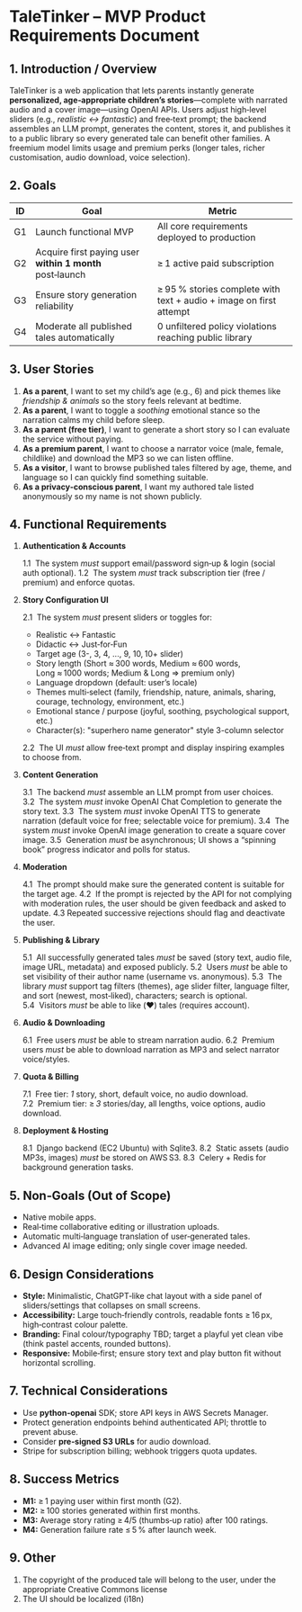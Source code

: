 # TaleTinker – MVP Product Requirements Document

## 1. Introduction / Overview

TaleTinker is a web application that lets parents instantly generate **personalized, age‑appropriate children’s stories**—complete with narrated audio and a cover image—using OpenAI APIs. Users adjust high‑level sliders (e.g., *realistic ↔ fantastic*) and free‑text prompt; the backend assembles an LLM prompt, generates the content, stores it, and publishes it to a public library so every generated tale can benefit other families. A freemium model limits usage and premium perks (longer tales, richer customisation, audio download, voice selection).

## 2. Goals

| ID | Goal                                                     | Metric                                                             |
| -- | -------------------------------------------------------- | ------------------------------------------------------------------ |
| G1 | Launch functional MVP                                    | All core requirements deployed to production                       |
| G2 | Acquire first paying user **within 1 month** post‑launch | ≥ 1 active paid subscription                                       |
| G3 | Ensure story generation reliability                      | ≥ 95 % stories complete with text + audio + image on first attempt |
| G4 | Moderate all published tales automatically               | 0 unfiltered policy violations reaching public library             |

## 3. User Stories

1. **As a parent**, I want to set my child’s age (e.g., 6) and pick themes like *friendship & animals* so the story feels relevant at bedtime.
2. **As a parent**, I want to toggle a *soothing* emotional stance so the narration calms my child before sleep.
3. **As a parent (free tier)**, I want to generate a short story so I can evaluate the service without paying.
4. **As a premium parent**, I want to choose a narrator voice (male, female, childlike) and download the MP3 so we can listen offline.
5. **As a visitor**, I want to browse published tales filtered by age, theme, and language so I can quickly find something suitable.
6. **As a privacy‑conscious parent**, I want my authored tale listed anonymously so my name is not shown publicly.

## 4. Functional Requirements

1. **Authentication & Accounts**

   1.1  The system *must* support email/password sign‑up & login (social auth optional).
   1.2  The system *must* track subscription tier (free / premium) and enforce quotas.

2. **Story Configuration UI**

   2.1  The system *must* present sliders or toggles for:

   * Realistic ↔ Fantastic
   * Didactic ↔ Just‑for‑Fun
   * Target age (3-, 3, 4, ..., 9, 10, 10+ slider)
   * Story length (Short ≈ 300 words, Medium ≈ 600 words, Long ≈ 1000 words; Medium & Long => premium only)
   * Language dropdown (default: user’s locale)
   * Themes multi‑select (family, friendship, nature, animals, sharing, courage, technology, environment, etc.)
   * Emotional stance / purpose (joyful, soothing, psychological support, etc.)
   * Character(s): "superhero name generator" style 3-column selector

   2.2  The UI *must* allow free‑text prompt and display inspiring examples to choose from.

3. **Content Generation**

   3.1  The backend *must* assemble an LLM prompt from user choices.
   3.2  The system *must* invoke OpenAI Chat Completion to generate the story text.
   3.3  The system *must* invoke OpenAI TTS to generate narration (default voice for free; selectable voice for premium).
   3.4  The system *must* invoke OpenAI image generation to create a square cover image.
   3.5  Generation *must* be asynchronous; UI shows a “spinning book” progress indicator and polls for status.

4. **Moderation**

   4.1  The prompt should make sure the generated content is suitable for the target age.
   4.2  If the prompt is rejected by the API for not complying with moderation rules, the user should be given feedback and asked to update.
   4.3  Repeated successive rejections should flag and deactivate the user.

5. **Publishing & Library**

   5.1  All successfully generated tales *must* be saved (story text, audio file, image URL, metadata) and exposed publicly.
   5.2  Users *must* be able to set visibility of their author name (username vs. anonymous).
   5.3  The library *must* support tag filters (themes), age slider filter, language filter, and sort (newest, most‑liked), characters; search is optional.
   5.4  Visitors *must* be able to like (❤️) tales (requires account).

6. **Audio & Downloading**

   6.1  Free users *must* be able to stream narration audio.
   6.2  Premium users *must* be able to download narration as MP3 and select narrator voice/styles.

7. **Quota & Billing**
   
   7.1  Free tier: *1* story, short, default voice, no audio download.
   7.2  Premium tier: ≥ *3* stories/day, all lengths, voice options, audio download.

8. **Deployment & Hosting**

   8.1  Django backend (EC2 Ubuntu) with Sqlite3.
   8.2  Static assets (audio MP3s, images) *must* be stored on AWS S3.
   8.3  Celery + Redis for background generation tasks.

## 5. Non‑Goals (Out of Scope)

* Native mobile apps.
* Real‑time collaborative editing or illustration uploads.
* Automatic multi‑language translation of user‑generated tales.
* Advanced AI image editing; only single cover image needed.

## 6. Design Considerations

* **Style:** Minimalistic, ChatGPT‑like chat layout with a side panel of sliders/settings that collapses on small screens.
* **Accessibility:** Large touch‑friendly controls, readable fonts ≥ 16 px, high‑contrast colour palette.
* **Branding:** Final colour/typography TBD; target a playful yet clean vibe (think pastel accents, rounded buttons).
* **Responsive:** Mobile‑first; ensure story text and play button fit without horizontal scrolling.

## 7. Technical Considerations

* Use **python‑openai** SDK; store API keys in AWS Secrets Manager.
* Protect generation endpoints behind authenticated API; throttle to prevent abuse.
* Consider **pre‑signed S3 URLs** for audio download.
* Stripe for subscription billing; webhook triggers quota updates.

## 8. Success Metrics

* **M1:** ≥ 1 paying user within first month (G2).
* **M2:** ≥ 100 stories generated within first months.
* **M3:** Average story rating ≥ 4/5 (thumbs‑up ratio) after 100 ratings.
* **M4:** Generation failure rate ≤ 5 % after launch week.

## 9. Other

1. The copyright of the produced tale will belong to the user, under the appropriate Creative Commons license
2. The UI should be localized (i18n)
